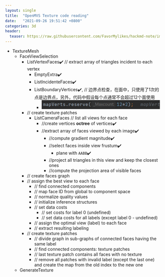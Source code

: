 ```yaml
---
layout: single
title:  "OpenMVS Texture code reading"
date:   "2021-09-26 19:51:42 +0800"
categories: 3d
header:
  teaser: https://raw.githubusercontent.com/FavorMylikes/hackmd-note/img/img20210928142744.png
---
```


- TextureMesh
  - FaceViewSelection
    - ListVertexFaces✔️ // extract array of triangles incident to each vertex
      - EmptyExtra✔️
      - ListIncidenteFaces✔️
      - ListBoundaryVertices✔️, // 边界点检查，在面中，只使用了1次的点是边界点，另外，代码中假设每个点通常不会超过12个面使用
        - <img src="https://raw.githubusercontent.com/FavorMylikes/hackmd-note/img/img20210926235332.png" alt="20210926235332"/>
    - // create texture patches
      - ListCameraFaces // list all views for each face
        - //create vertices **octree** of vertices✔️
        - //extract array of faces viewed by each image✔️
          - //compute gradient magnitude✔️
          - //select faces inside view frustum✔️
            - plane with `AABB`✔️
          - //project all triangles in this view and keep the closest ones
          - //compute the projection area of visible faces
    - // create faces graph
    - // assign the best view to each face
      - // find connected components
      - // map face ID from global to component space
      - // normalize quality values
      - // initialize inference structures
      - // set data costs
        - // set costs for label 0 (undefined)
        - // set data costs for all labels (except label 0 - undefined)
      - // assign the optimal view (label) to each face
      - // extract resulting labeling
    - // create texture patches
      - // divide graph in sub-graphs of connected faces having the same label
      - // find connected components: texture patches
      - // last texture patch contains all faces with no texture
      - // remove all patches with invalid label (except the last one) and create the map from the old index to the new one
  - GenerateTexture
